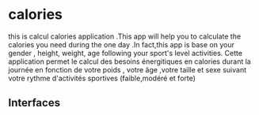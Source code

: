 # calories

this is calcul calories application .This app will help you to calculate the calories you need
during the one day .In fact,this app is base on your gender , height, weight,
age following your sport's level activities.
Cette application permet le calcul des besoins énergitiques en calories durant 
la journée en fonction de votre poids , votre âge ,votre taille et sexe suivant votre
rythme d'activités sportives (faible,modéré et forte) 

## Interfaces 


